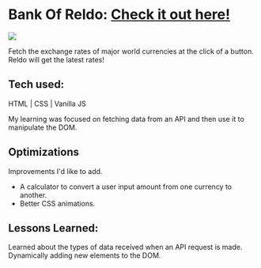 # Bank Of Reldo: <a href="https://bankofreldo.netlify.app/" target="_blank">Check it out here!</a>
<a href="https://bankofreldo.netlify.app/" target="_blank"><img src="https://i.giphy.com/media/tVA9dJ8ZfYGWLYOtpo/giphy.webp" /></a>

Fetch the exchange rates of major world currencies at the click of a button. Reldo will get the latest rates!

## Tech used: 
HTML | CSS | Vanilla JS

My learning was focused on fetching data from an API and then use it to manipulate the DOM.

## Optimizations

Improvements I'd like to add.

- A calculator to convert a user input amount from one currency to another.
- Better CSS animations.


## Lessons Learned:

Learned about the types of data received when an API request is made.
Dynamically adding new elements to the DOM.